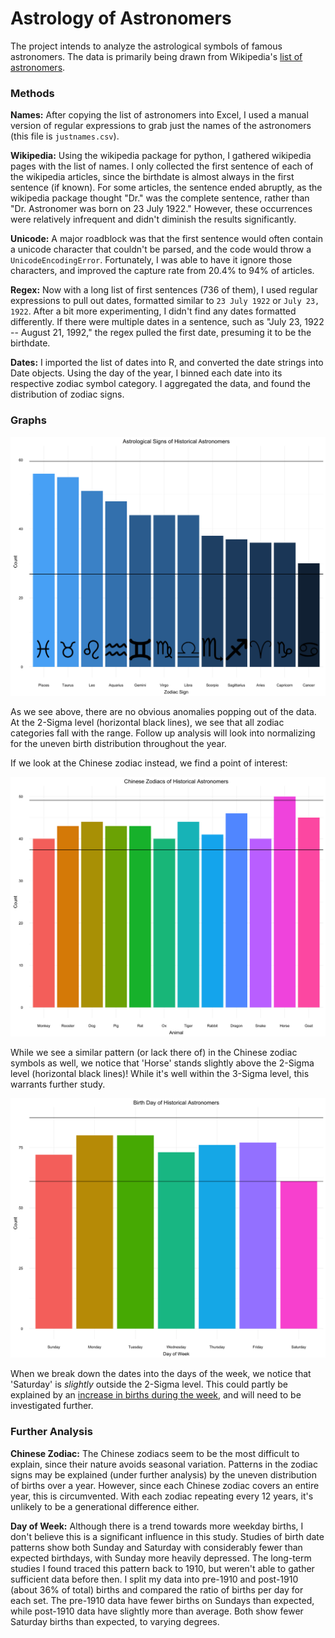 # Astrology of Astronomers

The project intends to analyze the astrological symbols of famous astronomers. The data is primarily being drawn from Wikipedia's [list of astronomers](https://en.wikipedia.org/wiki/List_of_astronomers).

### Methods

**Names:** After copying the list of astronomers into Excel, I used a manual version of regular expressions to grab just the names of the astronomers (this file is `justnames.csv`).

**Wikipedia:** Using the wikipedia package for python, I gathered wikipedia pages with the list of names. I only collected the first sentence of each of the wikipedia articles, since the birthdate is almost always in the first sentence (if known). For some articles, the sentence ended abruptly, as the wikipedia package thought "Dr." was the complete sentence, rather than "Dr. Astronomer was born on 23 July 1922." However, these occurrences were relatively infrequent and didn't diminish the results significantly.

**Unicode:** A major roadblock was that the first sentence would often contain a unicode character that couldn't be parsed, and the code would throw a `UnicodeEncodingError`. Fortunately, I was able to have it ignore those characters, and improved the capture rate from 20.4% to 94% of articles.

**Regex:** Now with a long list of first sentences (736 of them), I used regular expressions to pull out dates, formatted similar to `23 July 1922` or `July 23, 1922`. After a bit more experimenting, I didn't find any dates formatted differently. If there were multiple dates in a sentence, such as "July 23, 1922 -- August 21, 1992," the regex pulled the first date, presuming it to be the birthdate.

**Dates:** I imported the list of dates into R, and converted the date strings into Date objects. Using the day of the year, I binned each date into its respective zodiac symbol category. I aggregated the data, and found the distribution of zodiac signs.

### Graphs

![Zodiac Distribution](Images/zodiacs.png)

As we see above, there are no obvious anomalies popping out of the data. At the 2-Sigma level (horizontal black lines), we see that all zodiac categories fall with the range. Follow up analysis will look into normalizing for the uneven birth distribution throughout the year.

If we look at the Chinese zodiac instead, we find a point of interest:

![Chinese Zodiac](Images/chinese_zodiac.png)

While we see a similar pattern (or lack there of) in the Chinese zodiac symbols as well, we notice that 'Horse' stands slightly above the 2-Sigma level (horizontal black lines)! While it's well within the 3-Sigma level, this warrants further study.

![Day of Week](Images/dayofweek.png)

When we break down the dates into the days of the week, we notice that 'Saturday' is *slightly* outside the 2-Sigma level. This could partly be explained by an [increase in births during the week][1], and will need to be investigated further.


### Further Analysis

**Chinese Zodiac:** The Chinese zodiacs seem to be the most difficult to explain, since their nature avoids seasonal variation. Patterns in the zodiac signs may be explained (under further analysis) by the uneven distribution of births over a year. However, since each Chinese zodiac covers an entire year, this is circumvented. With each zodiac repeating every 12 years, it's unlikely to be a generational difference either.

**Day of Week:** Although there is a trend towards more weekday births, I don't believe this is a significant influence in this study. Studies of birth date patterns show both Sunday and Saturday with considerably fewer than expected birthdays, with Sunday more heavily depressed. The long-term studies I found traced this pattern back to 1910, but weren't able to gather sufficient data before then. I split my data into pre-1910 and post-1910 (about 36% of total) births and compared the ratio of births per day for each set. The pre-1910 data have fewer births on Sundays than expected, while post-1910 data have slightly more than average. Both show fewer Saturday births than expected, to varying degrees.


[1]: https://www.sciencedirect.com/science/article/pii/S1526952304004490


<!-- bottom -->
